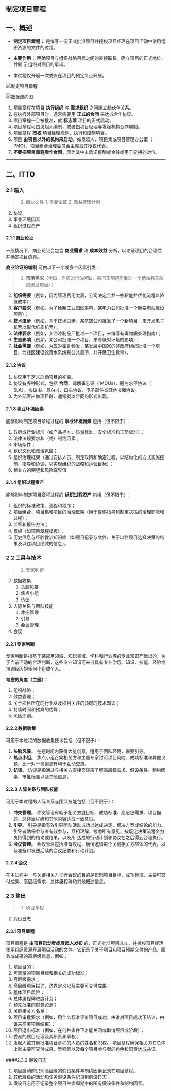 
## 制定项目章程

## 一、概述

- **制定项目章程：** 是编写一份正式批准项目并授权项目经理在项目活动中使用组织资源的文件的过程。


- **主要作用：** 明确项目与组织战略目标之间的直接联系，确立项目的正式地位，并展
示组织对项目的承诺。

- 本过程仅开展一次或仅在项目的预定义点开展。

![制定项目章程](https://i.imgur.com/6s79x6D.png)

![数据流向图](https://i.imgur.com/CLicZY3.png)


1. 项目章程在项目 **执行组织** 与 **需求组织** 之间建立起伙伴关系。
2. 在执行外部项目时，通常需要用 **正式的合同** 来达成合作协议。
3. 项目章程一旦被批准，就 **标志着** 项目的正式启动。
4. 项目章程可由发起人编制，或者由项目经理与发起机构合作编制。
5. 项目章程 **授权** 项目经理规划、执行和控制项目。
6. 项目 **由项目以外的机构来启动**，如发起人、项目集或项目管理办公室（ PMO）、项目组合治理委员会主席或其授权代表。
7. **不要把项目章程看作合同**，因为其中未承诺报酬或金钱或用于交换的对价。

---

## 二、ITTO

### 2.1 输入

>1. 商业文件
	1. 商业论证
	2. 效益管理计划
2. 协议
3. 事业环境因素
4. 组织过程资产

#### 2.1.1 商业论证
一般情况下，商业论证会包含 **商业需求** 和 **成本效益** 分析，以论证项目的合理性并确定项目边界。


**商业论证的编制** 可由以下一个或多个因素引发：
>
>1. **市场需求**（例如，为应对汽油紧缺，某汽车制造商批准一个低油耗车型的研发项目）；
2. **组织需要**（例如，因为管理费用太高，公司决定合并一些职能并优化流程以降低成本）；
3. **客户要求**（例如，为了给新工业园区供电，某电力公司批准一个新变电站建设项目）；
4. **技术进步**（例如，基于技术进步，某航空公司批准了一个新项目，来开发电子机票以取代纸质机票）；
5. **法律要求**（例如，某油漆制品厂批准一个项目，来编写有毒物质处理指南）；
6. **生态影响**（例如，某公司批准一个项目，来降低对环境的影响）；
7. **社会需要**（例如，为应对霍乱频发，某发展中国家的非政府组织批准一个项目，为社区建设饮用水系统和公共厕所，并开展卫生教育）。


#### 2.1.2 协议

1. 协议用于定义启动项目的初衷。
2. 协议有多种形式，包括 **合同**、谅解备忘录（ MOUs）、服务水平协议（ SLA）、协议书、意向书、口头协议、电子邮件或其他书面协议。
3. 为外部客户做项目时，通常就以合同的形式出现。


#### 2.1.3 事业环境因素

能够影响制定项目章程过程的 **事业环境因素** 包括（但不限于）：

1. 政府或行业标准（如产品标准、质量标准、安全标准和工艺标准）；
2. 法律法规要求和（或）制约因素；
3. 市场条件；
4. 组织文化和政治氛围；
5. 组织治理框架（通过安排人员、制定政策和确定过程，以结构化的方式实施控制、指导和协调，以实现组织的战略和运营目标）；
6. 相关方的期望和风险临界值

#### 2.1.4 组织过程资产

能够影响制定项目章程过程的 **组织过程资产** 包括（但不限于）：

1. 组织的标准政策、流程和程序；
2. 项目组合、项目集和项目的治理框架（用于提供指导和制定决策的治理职能和过程）；
3. 监督和报告方法；
4. 模板（如项目章程模板）；
5. 历史信息与经验教训知识库（如项目记录与文件、关于以往项目选择决策的结果及以往项目绩效的信息）。


### 2.2 工具与技术

>1. 专家判断
2. 数据收集
	1. 头脑风暴
	2. 焦点小组
	3. 访谈
3. 人际关系与团队技能
	1. 冲突管理
	2. 引导
	3. 会议管理
4. 会议


#### 2.2.1 专家判断

专家判断是指基于某应用领域、知识领域、学科和行业等的专业知识而做出的，关于当前活动的合理判断，这些专业知识可来自具有专业学历、知识、技能、经验或培训经历的任何小组或个人。

**考虑的角度（主题）：**

1. 组织战略；
2. 效益管理；
3. 关于项目所在的行业以及项目关注的领域的技术知识；
4. 持续时间和预算的估算；
5. 风险识别。


#### 2.2.2 数据收集

可用于本过程的数据收集技术包括（但不限于）：

1. **头脑风暴**。 在短时间内获得大量创意，适用于团队环境，需要引导。
2. **焦点小组**。 焦点小组召集相关方和主题专家讨论项目风险、成功标准和其他议题，比一对一访谈更有利于互动交流。
3. **访谈**。 访谈是指通过与相关方直接交谈来了解高层级需求、假设条件、制约因素、审批标准以及其他信息。


#### 2.2.3 人际关系与团队技能

可用于本过程的人际关系与团队技能包括（但不限于）：

1. **冲突管理**。 冲突管理有助于相关方就目标、成功标准、高层级需求、项目描述、总体里程碑和其他内容达成一致意见。
2. **引导**。 引导是指有效引导团队活动成功以达成决定、解决方案或结论的能力。引导者确保参与者有效参与，互相理解，考虑所有意见，按既定决策流程全力支持得到的结论或结果，以及所
达成的行动计划和协议在之后得到合理执行。
3. **会议管理**。 会议管理包括准备议程、确保邀请每个关键相关方群体的代表，以及准备和发送后续的会议纪要和行动计划。


#### 2.2.4 会议

在本过程中，与关键相关方举行会议的目的是识别项目目标、成功标准、主要可交付成果、高层级需求、总体里程碑和其他概述信息。


### 2.3 输出

>1. 项目章程
2. 假设日志

#### 2.3.1 项目章程

项目章程是 **由项目启动者或发起人发布** 的，正式批准项目成立，并授权项目经理使用组织资源开展项目活动的文件。它记录了关于项目和项目预期交付的产品、服务或成果的高层级信息，例如：

1. 项目目的；
2. 可测量的项目目标和相关的成功标准；
3. 高层级需求；
4. 高层级项目描述、边界定义以及主要可交付成果；
5. 整体项目风险；
6. 总体里程碑进度计划；
7. 预先批准的财务资源；
8. 关键相关方名单；
9. 项目审批要求（例如，用什么标准评价项目成功，由谁对项目成功下结论，由谁来签署项目结束）；
10. 项目退出标准（例如，在何种条件下才能关闭或取消项目或阶段）；
11. 委派的项目经理及其职责和职权；
12. 发起人或其他批准项目章程的人员的姓名和职权。
项目章程确保相关方在总体上就主要可交付成果、里程碑以及每个项目参与者的角色和职责达成共识。


####2.3.2 假设日志

1. 项目启动前识别高层级的假设条件与制约因素记录在项目章程。
2. 较低层级的活动和任务假设条件记录到假设日志；
3. 假设日志用于记录整个项目生命周期中的所有假设条件和制约因素。